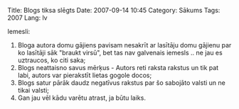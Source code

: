 Title: Blogs tiksa slēgts
Date: 2007-09-14 10:45
Category: Sākums
Tags: 2007
Lang: lv

Iemesli:

1. Bloga autora domu gājiens pavisam nesakrīt ar lasītāju domu gājienu par ko lasītāji sāk "braukt virsū", bet tas nav galvenais iemesls .. ne jau es uztraucos, ko citi saka;
2. Blogs neattaisno savus mērķus - Autors reti raksta rakstus un tik pat labi, autors var pierakstīt lietas gogole docos;
3. Blogs satur pārāk daudz negatīvus rakstus par šo sabojāto valsti un ne tikai valsti;
4. Gan jau vēl kādu varētu atrast, ja būtu laiks.
